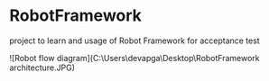 # RobotFramework
project to learn and usage of Robot Framework for acceptance test

![Robot flow diagram](C:\Users\devapga\Desktop\RobotFramework architecture.JPG)
